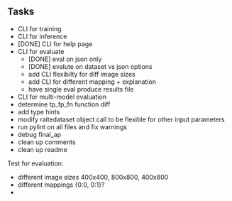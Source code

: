 ## Tasks

- CLI for training
- CLI for inference
- [DONE] CLI for help page
- CLI for evaluate
    - [DONE] eval on json only
    - [DONE] evalute on dataset vs json options
    - add CLI flexibilty for diff image sizes
    - add CLI for different mapping + explanation
    - have single eval produce results file
- CLI for multi-model evaluation
- determine tp_fp_fn function diff
- add type hints
- modify raitedataset object call to be flexible for other input parameters
- run pylint on all files and fix warnings
- debug final_ap
- clean up comments
- clean up readme

Test for evaluation:
- different image sizes 400x400, 800x800, 400x800
- different mappings {0:0, 0:1}?
- 